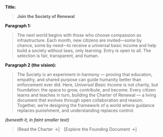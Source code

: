 **Title:**

> **Join the Society of Renewal**

**Paragraph 1:**

> The next world begins with those who choose compassion as infrastructure.
> Each month, new citizens are invited—some by chance, some by need—to receive a universal basic income and help build a society without laws, only learning.
> Entry is open to all. The selection is fair, transparent, and human.

**Paragraph 2 (the vision):**

> The Society is an experiment in harmony — proving that education, empathy, and shared purpose can guide humanity better than enforcement ever did.
> Here, _Universal Basic Income_ is not charity, but foundation: the space to grow, contribute, and become.
> Every citizen learns and teaches in turn, building the Charter of Renewal — a living document that evolves through open collaboration and reason.
> Together, we’re designing the framework of a world where guidance replaces punishment, and understanding replaces control.

_(beneath it, in faint smaller text)_

> [Read the Charter →] [Explore the Founding Document →]
